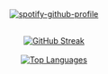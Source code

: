 &nbsp;<div align="center">
  [![spotify-github-profile](https://spotify-github-profile.vercel.app/api/view?uid=tgakw04z36cm8wsl7fvkayvb7&cover_image=true&theme=default&show_offline=false&background_color=121212&interchange=false&bar_color=d41a0c&bar_color_cover=false)](https://spotify-github-profile.vercel.app/api/view?uid=tgakw04z36cm8wsl7fvkayvb7&redirect=true)
</div>
<br/>
<div align="center">
    <a href="https://git.io/streak-stats">
        <img src="https://github-readme-streak-stats.herokuapp.com?user=TiavinaCyri&theme=react&hide_border=true&mode=private&fire=FFA500&ring=DD2727&currStreakNum=FFA500&sideNums=FFA500&currStreakLabel=FFA500&sideLabels=FFA500&dates=FFA500" alt="GitHub Streak" />
    </a>
</div>
<br/>
<div align="center">
    <a href="https://github.com/TiavinaCyri">
    <img src="https://github-readme-stats.vercel.app/api/top-langs/?username=TiavinaCyri&layout=compact&theme=vision-friendly-dark" alt="Top Languages" />
    </a>
</div>